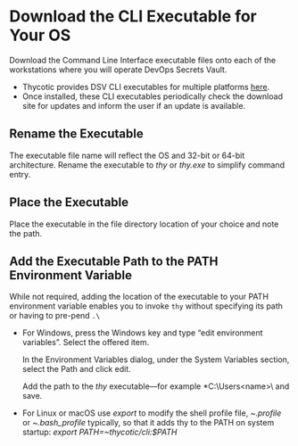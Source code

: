 # Download the CLI Executable for Your OS

Download the Command Line Interface executable files onto each of the workstations where you will operate DevOps Secrets Vault. 

* Thycotic provides DSV CLI executables for multiple platforms [here](https://dsv.thycotic.com/downloads).
* Once installed, these CLI executables periodically check the download site for updates and inform the user if an update is available.

## Rename the Executable

The executable file name will reflect the OS and 32-bit or 64-bit architecture. Rename the executable to *thy* or *thy.exe* to simplify command entry.

## Place the Executable

Place the executable in the file directory location of your choice and note the path.

## Add the Executable Path to the PATH Environment Variable

While not required, adding the location of the executable to your PATH environment variable enables you to invoke `thy` without specifying its path or having to pre-pend `.\`

* For Windows, press the Windows key and type “edit environment variables”. Select the offered item.

  In the Environment Variables dialog, under the System Variables section, select the Path and click edit.  

  Add the path to the *thy* executable—for example *C:\Users\<name>\ and save.

* For Linux or macOS use *export* to modify the shell profile file, *~.profile* or *~.bash_profile* typically, so that it adds thy to the PATH on system startup:  *export PATH=~thycotic/cli:$PATH*